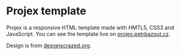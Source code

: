 Projex template
=============
Projex is a responsive HTML template made with HMTL5, CSS3 and JavaScript. You can see the template live on [projex.petrbazout.cz](http://projex.petrbazout.cz).

Design is from [designscrazed.org](http://designscrazed.org/free-photoshop-psd-website-templates/).